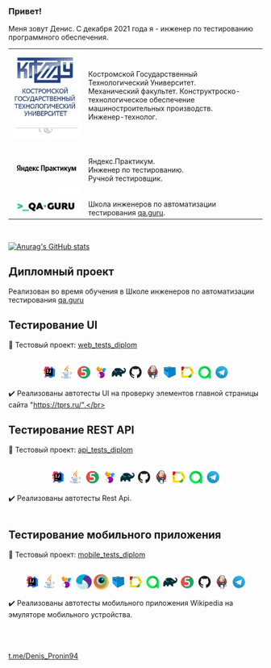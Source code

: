 ### Привет!
Меня зовут Денис. С декабря 2021 года я - инженер по тестированию программного обеспечения.</br>
<!--
**ElenaSkorobodilova/ElenaSkorobodilova** is a ✨ _special_ ✨ repository because its `README.md` (this file) appears on your GitHub profile.

Here are some ideas to get you started:

- 🔭 I’m currently working on ...
- 🌱 I’m currently learning ...
- 👯 I’m looking to collaborate on ...
- 🤔 I’m looking for help with ...
- 💬 Ask me about ...
- 📫 How to reach me: ...
- 😄 Pronouns: ...
- ⚡ Fun fact: ...
-->

<table width="100%" border='0'>
   <tr> 
    <td width="30%" valign="bottom"><img src="/images/KGTU.png"></td><td valign="middle">Костромской Государственный Технологический Университет.</br>Механический факультет. Конструктроско-технологическое обеспечение машиностроительных производств.</br>Инженер-технолог.</td></tr>
    <tr><td width="30%" valign="bottom"><img src="/images/Yandex.png"></td><td valign="middle">Яндекс.Практикум.</br>Инженер по тестированию.</br>Ручной тестировщик.</td>
    <tr><td width="30%" valign="bottom"><img src="/images/qa-guru80.png"></td><td valign="middle">Школа инженеров по автоматизации тестирования <a target="_blank" href="https://qa.guru">qa.guru</a>.</td></tr>
   </tr>
  </table>
  </br>

[![Anurag's GitHub stats](https://github-readme-stats.vercel.app/api?username=Denis-Pronin94)](https://github.com/Denis-Pronin94/github-readme-stats)

## Дипломный проект
Реализован во время обучения в Школе инженеров по автоматизации тестирования <a target="_blank" href="https://qa.guru">qa.guru</a>
## Тестирование UI
:link: Тестовый проект: <a target="_blank" href="https://github.com/Denis-Pronin94/web_tests_diplom">web_tests_diplom</a></br></br>

<p align="center">
<img width="6%" title="IntelliJ IDEA" src="/logoForWeb/Intelij_IDEA.svg">
<img width="6%" title="Java" src="/logoForWeb/Java.svg">
<img width="6%" title="JUnit5" src="/logoForWeb/JUnit5.svg">
<img width="6%" title="Selenide" src="/logoForWeb/Selenide.svg">
<img width="6%" title="Gradle" src="/logoForWeb/Gradle.svg">
<img width="6%" title="GitHub" src="/logoForWeb/GitHub.svg">
<img width="6%" title="Jenkins" src="/logoForWeb/Jenkins.svg">
<img width="6%" title="Selenoid" src="/logoForWeb/Selenoid.svg">
<img width="6%" title="Allure Report" src="/logoForWeb/Allure_Report.svg">
<img width="6%" title="Allure Report" src="/logoForWeb/AllureTestOps.svg">
<img width="6%" title="Telegram" src="/logoForWeb/Telegram.svg">
</p>

:heavy_check_mark: Реализованы автотесты UI на проверку элементов главной страницы сайта "https://tprs.ru/".</br></br>

## Тестирование REST API
:link: Тестовый проект: <a target="_blank" href="https://github.com/Denis-Pronin94/api_tests_diplom">api_tests_diplom</a></br></br>

<p align="center">
<img width="6%" title="IntelliJ IDEA" src="/logoForApi/Intelij_IDEA.svg">
<img width="6%" title="Java" src="/logoForApi/Java.svg">
<img width="6%" title="JUnit5" src="/logoForApi/JUnit5.svg">
<img width="6%" title="Selenide" src="/logoForApi/Selenide.svg">
<img width="6%" title="Gradle" src="/logoForApi/Gradle.svg">
<img width="6%" title="GitHub" src="/logoForApi/GitHub.svg">
<img width="6%" title="Jenkins" src="/logoForApi/Jenkins.svg">
<img width="6%" title="Allure Report" src="/logoForApi/Allure_Report.svg">
<img width="6%" title="Allure Report" src="/logoForApi/AllureTestOps.svg">
<img width="6%" title="Telegram" src="/logoForApi/Telegram.svg">
</p>

:heavy_check_mark: Реализованы автотесты Rest Api.</br></br>


## Тестирование мобильного приложения
:link: Тестовый проект: <a target="_blank" href="https://github.com/Denis-Pronin94/mobile_tests_diplom">mobile_tests_diplom</a></br></br>

<p align="center">
<img width="6%" title="IntelliJ IDEA" src="/logoForMobile/Intelij_IDEA.svg">
<img width="6%" title="Java" src="/logoForMobile/Java.svg">
<img width="6%" title="Selenide" src="/logoForMobile/Selenide.svg">
<img width="6%" title="Appium" src="/logoForMobile/Appium.svg">
<img width="6%" title="Browserstack" src="/logoForMobile/Browserstack.svg">
<img width="6%" title="Selenoid" src="/logoForMobile/Selenoid.svg">
<img width="6%" title="Allure Report" src="/logoForMobile/Allure_Report.svg">
<img width="6%" title="AllureTestOps" src="/logoForMobile/AllureTestOps.svg">
<img width="6%" title="Gradle" src="/logoForMobile/Gradle.svg">
<img width="6%" title="JUnit5" src="/logoForMobile/JUnit5.svg">
<img width="6%" title="GitHub" src="/logoForMobile/GitHub.svg">
<img width="6%" title="Jenkins" src="/logoForMobile/Jenkins.svg">
<img width="6%" title="Telegram" src="/logoForMobile/Telegram.svg">
</p>

:heavy_check_mark: Реализованы автотесты мобильного приложения Wikipedia на эмуляторе мобильного устройства.</br></br>

</br></br>
<a target="_blank" href="https://t.me/Denis_Pronin94">t.me/Denis_Pronin94</a>

